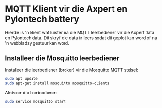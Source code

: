 # MQTT Klient vir die Axpert en Pylontech battery

Hierdie is 'n klient wat luister na die MQTT leerbediener vir die Axpert data en Pylontech data.  Dit skryf die data in leers sodat dit geplot kan word of na 'n webbladsy gestuur kan word.



## Installeer die Mosquitto leerbediener

Installeer die leerbediener (broker) vir die Mosquitto MQTT stelsel:

```bash
sudo apt update
sudo apt-get install mosquitto mosquitto-clients
```

Aktiveer die leerbediener:

```bash
sudo service mosquitto start
```

